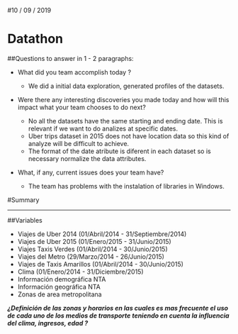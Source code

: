 #10 / 09 / 2019   
# Datathon

##Questions to answer in 1 - 2 paragraphs:

* What did you team accomplish today ?

  * We did a initial data exploration, generated profiles of the datasets.

* Were there any interesting discoveries you made today and how will this impact what your team chooses to do next?

  * No all the datasets have the same starting and ending date. This is relevant if we want to do analizes at specific dates.
  * Uber trips dataset in 2015 does not have location data so this kind of analyze will be difficult to achieve.
  * The format of the date atribute is diferent in each dataset so is necessary normalize the data attributes.

* What, if any, current issues does your team have?

  * The team has problems with the instalation of libraries in Windows.

#Summary

******************************************************************

##Variables

* Viajes de Uber 2014 (01/Abril/2014 - 31/Septiembre/2014)
* Viajes de Uber 2015 (01/Enero/2015 - 31/Junio/2015)
* Viajes Taxis Verdes (01/Abril/2014 - 30/Junio/2015)
* Viajes del Metro (29/Marzo/2014 - 26/Junio/2015)
* Viajes de Taxis Amarillos (01/Abril/2014 - 30/Junio/2015)
* Clima (01/Enero/2014 - 31/Diciembre/2015)
* Información demográfica NTA
* Información geográfica NTA
* Zonas de area metropolitana

***¿Definición de las zonas y horarios en las cuales es mas frecuente el uso de cada uno de los medios de transporte teniendo en cuenta la influencia del clima, ingresos, edad ?***